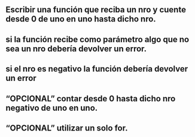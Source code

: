 ## Escribir una función que reciba un nro y cuente desde 0 de uno en uno hasta dicho nro.

## si la función recibe como parámetro algo que no sea un nro debería devolver un error.

## si el nro es negativo la función debería devolver un error

## “OPCIONAL” contar desde 0 hasta dicho nro negativo de uno en uno.

## “OPCIONAL” utilizar un solo for.
